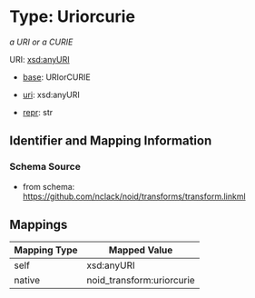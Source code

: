 # Type: Uriorcurie 




_a URI or a CURIE_



URI: [xsd:anyURI](http://www.w3.org/2001/XMLSchema#anyURI)

* [base](https://w3id.org/linkml/base): URIorCURIE

* [uri](https://w3id.org/linkml/uri): xsd:anyURI

* [repr](https://w3id.org/linkml/repr): str








## Identifier and Mapping Information







### Schema Source


* from schema: https://github.com/nclack/noid/transforms/transform.linkml




## Mappings

| Mapping Type | Mapped Value |
| ---  | ---  |
| self | xsd:anyURI |
| native | noid_transform:uriorcurie |



